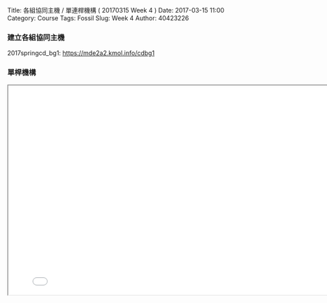 Title: 各組協同主機 / 單連桿機構 ( 20170315 Week 4 )
Date: 2017-03-15 11:00
Category: Course
Tags: Fossil
Slug: Week 4
Author: 40423226

<h3>建立各組協同主機</h3>
<!-- PELICAN_END_SUMMARY -->
<p>2017springcd_bg1: <a href="https://mde2a2.kmol.info/cdbg1">https://mde2a2.kmol.info/cdbg1</a></p>

<h3>單桿機構</h3>
<iframe src="../data/onebar/onebar.html" width="800" height="480"></iframe>